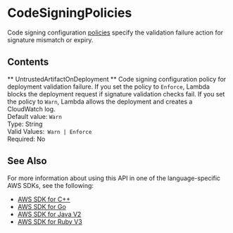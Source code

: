 # CodeSigningPolicies<a name="API_CodeSigningPolicies"></a>

Code signing configuration [policies](https://docs.aws.amazon.com/lambda/latest/dg/configuration-codesigning.html#config-codesigning-policies) specify the validation failure action for signature mismatch or expiry\.

## Contents<a name="API_CodeSigningPolicies_Contents"></a>

 ** UntrustedArtifactOnDeployment **   <a name="SSS-Type-CodeSigningPolicies-UntrustedArtifactOnDeployment"></a>
Code signing configuration policy for deployment validation failure\. If you set the policy to `Enforce`, Lambda blocks the deployment request if signature validation checks fail\. If you set the policy to `Warn`, Lambda allows the deployment and creates a CloudWatch log\.   
Default value: `Warn`   
Type: String  
Valid Values:` Warn | Enforce`   
Required: No

## See Also<a name="API_CodeSigningPolicies_SeeAlso"></a>

For more information about using this API in one of the language\-specific AWS SDKs, see the following:
+  [ AWS SDK for C\+\+](https://docs.aws.amazon.com/goto/SdkForCpp/lambda-2015-03-31/CodeSigningPolicies) 
+  [ AWS SDK for Go](https://docs.aws.amazon.com/goto/SdkForGoV1/lambda-2015-03-31/CodeSigningPolicies) 
+  [ AWS SDK for Java V2](https://docs.aws.amazon.com/goto/SdkForJavaV2/lambda-2015-03-31/CodeSigningPolicies) 
+  [ AWS SDK for Ruby V3](https://docs.aws.amazon.com/goto/SdkForRubyV3/lambda-2015-03-31/CodeSigningPolicies) 